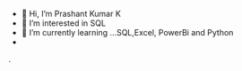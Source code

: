 - 👋 Hi, I’m Prashant Kumar K
- 👀 I’m interested in SQL
- 🌱 I’m currently learning ...SQL,Excel, PowerBi and Python 
-
.

<!---
pacchu49168/pacchu49168 is a ✨ special ✨ repository because its `README.md` (this file) appears on your GitHub profile.
You can click the Preview link to take a look at your changes.
--->
